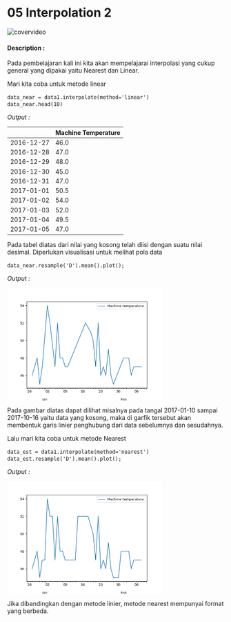 # 05 Interpolation 2

![covervideo](http://bit.ly/makeaicovervideo)

#### **Description :**
Pada pembelajaran kali ini kita akan mempelajarai interpolasi yang cukup general yang dipakai yaitu Nearest dan Linear. 

Mari kita coba untuk metode linear
```
data_near = data1.interpolate(method='linear')
data_near.head(10)
```

*Output :*

|            | Machine Temperature |
|------------|---------------------|
| 2016-12-27 | 46.0                |
| 2016-12-28 | 47.0                |
| 2016-12-29 | 48.0                |
| 2016-12-30 | 45.0                |
| 2016-12-31 | 47.0                |
| 2017-01-01 | 50.5                |
| 2017-01-02 | 54.0                |
| 2017-01-03 | 52.0                |
| 2017-01-04 | 49.5                |
| 2017-01-05 | 47.0                |

Pada tabel diatas dari nilai yang kosong telah diisi dengan suatu nilai desimal. Diperlukan visualisasi untuk melihat pola data 
```
data_near.resample('D').mean().plot();
```
*Output :* 

<img src ="https://github.com/BenedictusAryo/documents_assets/raw/master/New%20CourseMap/Beginner%20Course/4_Data%20Preprocessing/Assets/Figure_1.png" width="360" height="260" align="center"/>

Pada gambar diatas dapat dilihat misalnya pada tangal 2017-01-10 sampai 2017-10-16 yaitu data yang kosong, maka di garfik tersebut akan membentuk garis linier penghubung dari data sebelumnya dan sesudahnya.

Lalu mari kita coba untuk metode Nearest

```
data_est = data1.interpolate(method='nearest')
data_est.resample('D').mean().plot();
```

*Output :*

<img src ="https://github.com/BenedictusAryo/documents_assets/raw/master/New%20CourseMap/Beginner%20Course/4_Data%20Preprocessing/Assets/Figure_1-1.png" width="360" height="260" align="center"/>

Jika dibandingkan dengan metode linier, metode nearest mempunyai format yang berbeda. 